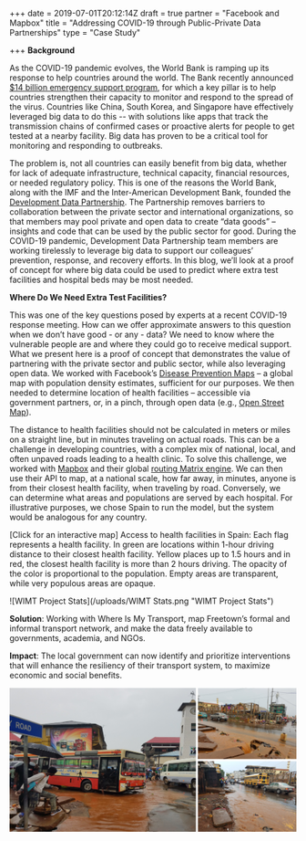 +++
date = 2019-07-01T20:12:14Z
draft = true
partner = "Facebook and Mapbox"
title = "Addressing COVID-19 through Public-Private Data Partnerships"
type = "Case Study"

+++
**Background** 
 
As the COVID-19 pandemic evolves, the World Bank is ramping up its response to help countries around the world. The Bank recently announced [$14 billion emergency support program](https://www.worldbank.org/en/news/press-release/2020/03/17/world-bank-group-increases-covid-19-response-to-14-billion-to-help-sustain-economies-protect-jobs), for which a key pillar is to help countries strengthen their capacity to monitor and respond to the spread of the virus. Countries like China, South Korea, and Singapore have effectively leveraged big data to do this -- with solutions like apps that track the transmission chains of confirmed cases or proactive alerts for people to get tested at a nearby facility. Big data has proven to be a critical tool for monitoring and responding to outbreaks.

The problem is, not all countries can easily benefit from big data, whether for lack of adequate infrastructure, technical capacity, financial resources, or needed regulatory policy. This is one of the reasons the World Bank, along with the IMF and the Inter-American Development Bank, founded the [Development Data Partnership](https://datapartnership.org). The Partnership removes barriers to collaboration between the private sector and international organizations, so that members may pool private and open data to create “data goods” – insights and code that can be used by the public sector for good. During the COVID-19 pandemic, Development Data Partnership team members are working tirelessly to leverage big data to support our colleagues’ prevention, response, and recovery efforts. In this blog, we’ll look at a proof of concept for where big data could be used to predict where extra test facilities and hospital beds may be most needed. 

**Where Do We Need Extra Test Facilities?** 

This was one of the key questions posed by experts at a recent COVID-19 response meeting. How can we offer approximate answers to this question when we don’t have good - or any - data? We need to know where the vulnerable people are and where they could go to receive medical support. What we present here is a proof of concept that demonstrates the value of partnering with the private sector and public sector, while also leveraging open data. We worked with Facebook’s [Disease Prevention Maps](https://dataforgood.fb.com/tools/disease-prevention-maps/) – a global map with population density estimates, sufficient for our purposes. We then needed to determine location of health facilities – accessible via government partners, or, in a pinch, through open data (e.g., [Open Street Map](https://www.openstreetmap.org/#map=4/38.01/-95.84)).

The distance to health facilities should not be calculated in meters or miles on a straight line, but in minutes traveling on actual roads. This can be a challenge in developing countries, with a complex mix of national, local, and often unpaved roads leading to a health clinic. To solve this challenge, we worked with [Mapbox](https://www.mapbox.com/) and their global [routing Matrix engine](https://docs.mapbox.com/help/glossary/matrix-api/). We can then use their API to map, at a national scale, how far away, in minutes, anyone is from their closest health facility, when traveling by road. Conversely, we can determine what areas and populations are served by each hospital. For illustrative purposes, we chose Spain to run the model, but the system would be analogous for any country.  


[Click for an interactive map] Access to health facilities in Spain: Each flag represents a health facility. In green are locations within 1-hour driving distance to their closest health facility. Yellow places up to 1.5 hours and in red, the closest health facility is more than 2 hours driving. The opacity of the color is proportional to the population. Empty areas are transparent, while very populous areas are opaque. 

![WIMT Project Stats](/uploads/WIMT Stats.png "WIMT Project Stats")

**Solution**: Working with Where Is My Transport, map Freetown’s formal and informal transport network, and make the data freely available to governments, academia, and NGOs.

**Impact**: The local government can now identify and prioritize interventions that will enhance the resiliency of their transport system, to maximize economic and social benefits.

![Freetown Flooding](/uploads/WIMT_Flood.png "Freetown Flooding")